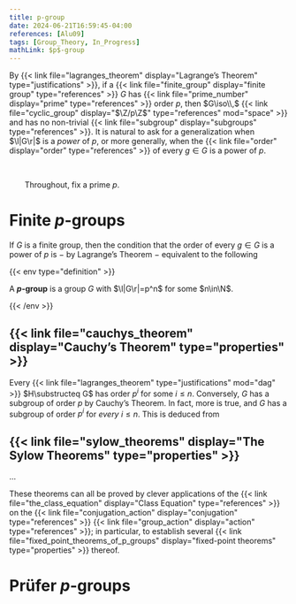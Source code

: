 ```yaml
---
title: p-group
date: 2024-06-21T16:59:45-04:00
references: [Alu09]
tags: [Group_Theory, In_Progress]
mathLink: $p$-group
---
```


By {{< link file="lagranges_theorem" display="Lagrange’s Theorem" type="justifications" >}}, if a {{< link file="finite_group" display="finite group" type="references" >}} $G$ has {{< link file="prime_number" display="prime" type="references" >}} order $p$, then $G\iso\\,$ {{< link file="cyclic_group" display="$\Z/p\Z$" type="references" mod="space" >}} and has no non-trivial {{< link file="subgroup" display="subgroups" type="references" >}}. It is natural to ask for a generalization when $\l|G\r|$ is a *power* of $p$, or more generally, when the {{< link file="order" display="order" type="references" >}} of every $g\in G$ is a power of $p$.

<br>

&emsp;&emsp;Throughout, fix a prime $p$.

# Finite $p$-groups

If $G$ is a finite group, then the condition that the order of every $g\in G$ is a power of $p$ is $-$ by Lagrange’s Theorem $-$ equivalent to the following

{{< env type="definition" >}}

A **$p$-group** is a group $G$ with $\l|G\r|=p^n$ for some $n\in\N$.

{{< /env >}}

## {{< link file="cauchys_theorem" display="Cauchy’s Theorem" type="properties" >}}

Every {{< link file="lagranges_theorem" type="justifications" mod="dag" >}} $H\substructeq G$ has order $p^i$ for some $i\leq n$. Conversely, $G$ has a subgroup of order $p$ by Cauchy’s Theorem. In fact, more is true, and $G$ has a subgroup of order $p^i$ for *every* $i\leq n$. This is deduced from

<div class="space"></div>

## {{< link file="sylow_theorems" display="The Sylow Theorems" type="properties" >}}

...

<div class="space"></div>

These theorems can all be proved by clever applications of the {{< link file="the_class_equation" display="Class Equation" type="references" >}} on the {{< link file="conjugation_action" display="conjugation" type="references" >}} {{< link file="group_action" display="action" type="references" >}}; in particular, to establish several {{< link file="fixed_point_theorems_of_p_groups" display="fixed-point theorems" type="properties" >}} thereof.

# Prüfer $p$-groups
